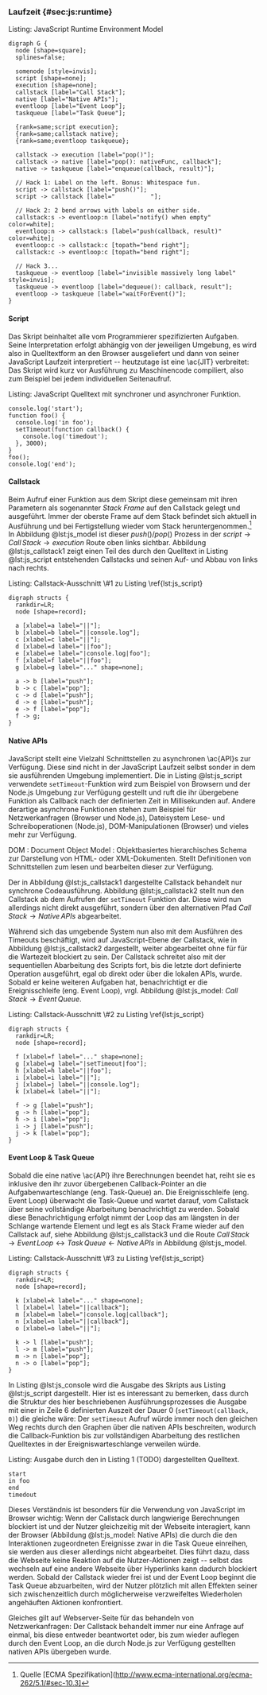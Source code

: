 ### Laufzeit {#sec:js:runtime}

Listing: JavaScript Runtime Environment Model

~~~{#lst:js_model .dot}
digraph G {
  node [shape=square];
  splines=false;

  somenode [style=invis];
  script [shape=none];
  execution [shape=none];
  callstack [label="Call Stack"];
  native [label="Native APIs"];
  eventloop [label="Event Loop"];
  taskqueue [label="Task Queue"];

  {rank=same;script execution};
  {rank=same;callstack native};
  {rank=same;eventloop taskqueue};

  callstack -> execution [label="pop()"];
  callstack -> native [label="pop(): nativeFunc, callback"];
  native -> taskqueue [label="enqueue(callback, result)"];

  // Hack 1: Label on the left. Bonus: Whitespace fun.
  script -> callstack [label="push()"];
  script -> callstack [label="          "];

  // Hack 2: 2 bend arrows with labels on either side.
  callstack:s -> eventloop:n [label="notify() when empty" color=white];
  eventloop:n -> callstack:s [label="push(callback, result)" color=white];
  eventloop:c -> callstack:c [topath="bend right"];
  callstack:c -> eventloop:c [topath="bend right"];

  // Hack 3...
  taskqueue -> eventloop [label="invisible massively long label" style=invis];
  taskqueue -> eventloop [label="dequeue(): callback, result"];
  eventloop -> taskqueue [label="waitForEvent()"];
}
~~~


#### Script
Das Skript beinhaltet alle vom Programmierer spezifizierten Aufgaben. Seine Interpretation erfolgt abhängig von der jeweiligen Umgebung, es wird also in Quelltextform an den Browser ausgeliefert und dann von seiner JavaScript Laufzeit interpretiert -- heutzutage ist eine \ac{JIT} verbreitet: Das Skript wird kurz vor Ausführung zu Maschinencode compiliert, also zum Beispiel bei jedem individuellen Seitenaufruf.

Listing: JavaScript Quelltext mit synchroner und asynchroner Funktion.

~~~{#lst:js_script .javascript}
console.log('start');
function foo() {
  console.log('in foo');
  setTimeout(function callback() { 
    console.log('timedout'); 
  }, 3000);
}
foo();
console.log('end');
~~~


#### Callstack
Beim Aufruf einer Funktion aus dem Skript diese gemeinsam mit ihren Parametern als sogenannter *Stack Frame* auf den Callstack gelegt und ausgeführt. Immer der oberste Frame auf dem Stack befindet sich aktuell in Ausführung und bei Fertigstellung wieder vom Stack heruntergenommen.[^ecma_callstack] In Abbildung @lst:js_model ist dieser $push()/pop()$ Prozess in der $script \rightarrow Call\,Stack \rightarrow execution$ Route oben links sichtbar. Abbildung @lst:js_callstack1 zeigt einen Teil des durch den Quelltext in Listing @lst:js_script entstehenden Callstacks und seinen Auf- und Abbau von links nach rechts.

[^ecma_callstack]: Quelle [ECMA Spezifikation](http://www.ecma-international.org/ecma-262/5.1/#sec-10.3]

Listing: Callstack-Ausschnitt \\#1 zu Listing \\ref{lst:js_script}

~~~{#lst:js_callstack1 .dotpng scale=.33}
digraph structs {
  rankdir=LR;
  node [shape=record];

  a [xlabel=a label="||"];
  b [xlabel=b label="||console.log"];
  c [xlabel=c label="||"];
  d [xlabel=d label="||foo"];
  e [xlabel=e label="|console.log|foo"];
  f [xlabel=f label="||foo"];
  g [xlabel=g label="..." shape=none];

  a -> b [label="push"];
  b -> c [label="pop"];
  c -> d [label="push"];
  d -> e [label="push"];
  e -> f [label="pop"];
  f -> g;
}
~~~


#### Native APIs
JavaScript stellt eine Vielzahl Schnittstellen zu asynchronen \ac{API}s zur Verfügung. Diese sind nicht in der JavaScript Laufzeit selbst sonder in dem sie ausführenden Umgebung implementiert. Die in Listing @lst:js_script verwendete `setTimeout`-Funktion wird zum Beispiel von Browsern und der Node.js Umgebung zur Verfügung gestellt und ruft die ihr übergebene Funktion als Callback nach der definierten Zeit in Millisekunden auf. Andere derartige asynchrone Funktionen stehen zum Beispiel für Netzwerkanfragen (Browser und Node.js), Dateisystem Lese- und Schreiboperationen (Node.js), DOM-Manipulationen (Browser) und vieles mehr zur Verfügung. 

DOM
: Document Object Model
: Objektbasiertes hierarchisches Schema zur Darstellung von HTML- oder XML-Dokumenten. Stellt Definitionen von Schnittstellen zum lesen und bearbeiten dieser zur Verfügung.

Der in Abbildung @lst:js_callstack1 dargestellte Callstack behandelt nur synchrone Codeausführung. Abbildung @lst:js_callstack2 stellt nun den Callstack ab dem Aufrufen der `setTimeout` Funktion dar. Diese wird nun allerdings nicht direkt ausgeführt, sondern über den alternativen Pfad $Call\,Stack \rightarrow Native\,APIs$ abgearbeitet.

Während sich das umgebende System nun also mit dem Ausführen des Timeouts beschäftigt, wird auf JavaScript-Ebene der Callstack, wie in Abbildung @lst:js_callstack2 dargestellt, weiter abgearbeitet ohne für für die Wartezeit blockiert zu sein. Der Callstack schreitet also mit der sequentiellen Abarbeitung des Scripts fort, bis die letzte dort definierte Operation ausgeführt, egal ob direkt oder über die lokalen APIs, wurde. Sobald er keine weiteren Aufgaben hat, benachrichtigt er die Ereignisschleife (eng. Event Loop), vrgl. Abbildung @lst:js_model: $Call\,Stack \rightarrow Event\,Queue$.

Listing: Callstack-Ausschnitt \\#2 zu Listing \\ref{lst:js_script}

~~~{#lst:js_callstack2 .dotpng scale=.33}
digraph structs {
  rankdir=LR;
  node [shape=record];

  f [xlabel=f label="..." shape=none];
  g [xlabel=g label="|setTimeout|foo"];
  h [xlabel=h label="||foo"];
  i [xlabel=i label="||"];
  j [xlabel=j label="||console.log"];
  k [xlabel=k label="||"];

  f -> g [label="push"];
  g -> h [label="pop"];
  h -> i [label="pop"];
  i -> j [label="push"];
  j -> k [label="pop"];
}
~~~


#### Event Loop & Task Queue
Sobald die eine native \ac{API} ihre Berechnungen beendet hat, reiht sie es inklusive den ihr zuvor übergebenen Callback-Pointer an die Aufgabenwarteschlange (eng. Task-Queue) an. Die Ereignisschleife (eng. Event Loop) überwacht die Task-Queue und wartet darauf, vom Callstack über seine vollständige Abarbeitung benachrichtigt zu werden. Sobald diese Benachrichtigung erfolgt nimmt der Loop das am längsten in der Schlange wartende Element und legt es als Stack Frame wieder auf den Callstack auf, siehe Abbildung @lst:js_callstack3 und die Route $Call\,Stack \rightarrow Event\,Loop \leftrightarrow Task\,Queue \leftarrow Native\,APIs$ in Abbildung @lst:js_model.

Listing: Callstack-Ausschnitt \\#3 zu Listing \\ref{lst:js_script}

~~~{#lst:js_callstack3 .dotpng scale=.33}
digraph structs {
  rankdir=LR;
  node [shape=record];

  k [xlabel=k label="..." shape=none];
  l [xlabel=l label="||callback"];
  m [xlabel=m label="|console.log|callback"];
  n [xlabel=n label="||callback"];
  o [xlabel=o label="||"];

  k -> l [label="push"];
  l -> m [label="push"];
  m -> n [label="pop"];
  n -> o [label="pop"];
}
~~~

In Listing @lst:js_console wird die Ausgabe des Skripts aus Listing @lst:js_script dargestellt. Hier ist es interessant zu bemerken, dass durch die Struktur des hier beschriebenen Ausführungsprozesses die Ausgabe mit einer in Zeile 6 definierten Auszeit der Dauer $0$ (`setTimeout(callback, 0)`) die gleiche wäre: Der `setTimeout` Aufruf würde immer noch den gleichen Weg rechts durch den Graphen über die nativen APIs beschreiten, wodurch die Callback-Funktion bis zur vollständigen Abarbeitung des restlichen Quelltextes in der Ereigniswarteschlange verweilen würde.

Listing: Ausgabe durch den in Listing 1 (TODO) dargestellten Quelltext.

~~~{#lst:js_console .javascript}
start
in foo
end
timedout
~~~

Dieses Verständnis ist besonders für die Verwendung von JavaScript im Browser wichtig: Wenn der Callstack durch langwierige Berechnungen blockiert ist und der Nutzer gleichzeitig mit der Webseite interagiert, kann der Browser (Abbildung @lst:js_model: Native APIs) die durch die den Interaktionen zugeordneten Ereignisse zwar in die Task Queue einreihen, sie werden aus dieser allerdings nicht abgearbeitet. Dies führt dazu, dass die Webseite keine Reaktion auf die Nutzer-Aktionen zeigt -- selbst das wechseln auf eine andere Webseite über Hyperlinks kann dadurch blockiert werden. Sobald der Callstack wieder frei ist und der Event Loop beginnt die Task Queue abzuarbeiten, wird der Nutzer plötzlich mit allen Effekten seiner sich zwischenzeitlich durch möglicherweise verzweifeltes Wiederholen angehäuften Aktionen konfrontiert.

Gleiches gilt auf Webserver-Seite für das behandeln von Netzwerkanfragen: Der Callstack behandelt immer nur eine Anfrage auf einmal, bis diese entweder beantwortet oder, bis zum wieder auflegen durch den Event Loop, an die durch Node.js zur Verfügung gestellten nativen APIs übergeben wurde.
